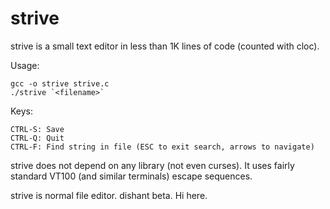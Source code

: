 strive
===

strive is a small text editor in less than 1K lines of code (counted with cloc).

Usage: 

    gcc -o strive strive.c
    ./strive `<filename>`

Keys:

    CTRL-S: Save
    CTRL-Q: Quit
    CTRL-F: Find string in file (ESC to exit search, arrows to navigate)

strive does not depend on any library (not even curses). It uses fairly standard
VT100 (and similar terminals) escape sequences. 

strive is normal file editor.
dishant beta.
Hi here.